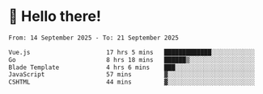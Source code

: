 # 👋 Hello there!

<!--START_SECTION:waka-->

```txt
From: 14 September 2025 - To: 21 September 2025

Vue.js                     17 hrs 5 mins   █████████████░░░░░░░░░░░░   52.42 %
Go                         8 hrs 18 mins   ██████▒░░░░░░░░░░░░░░░░░░   25.48 %
Blade Template             4 hrs 6 mins    ███░░░░░░░░░░░░░░░░░░░░░░   12.61 %
JavaScript                 57 mins         ▓░░░░░░░░░░░░░░░░░░░░░░░░   02.96 %
CSHTML                     44 mins         ▓░░░░░░░░░░░░░░░░░░░░░░░░   02.29 %
```

<!--END_SECTION:waka-->
